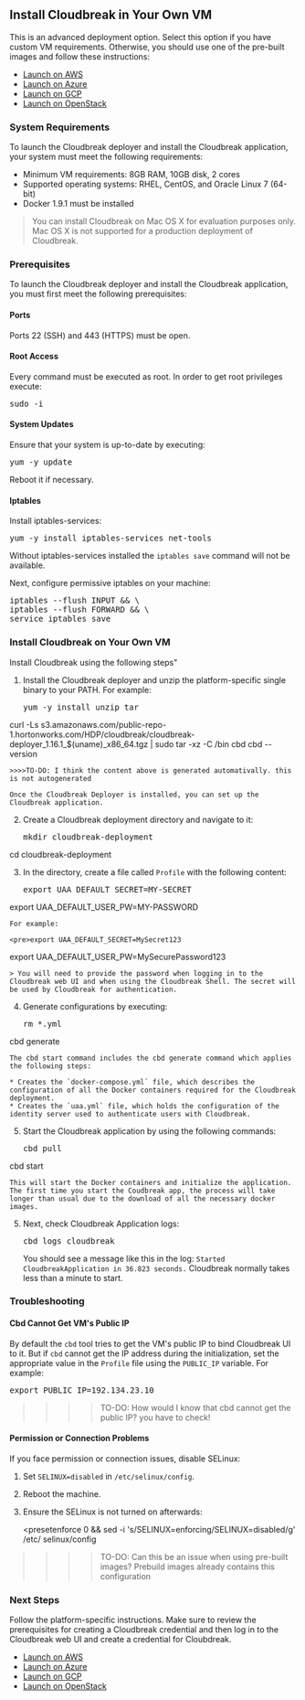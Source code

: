 ## Install Cloudbreak in Your Own VM

This is an advanced deployment option. Select this option if you have custom VM requirements. Otherwise, you should use one of the pre-built images and follow these instructions:

* [Launch on AWS](aws-launch.md)  
* [Launch on Azure](azure-launch.md)  
* [Launch on GCP](gcp-launch.md)  
* [Launch on OpenStack](os-launch.md)   

### System Requirements

To launch the Cloudbreak deployer and install the Cloudbreak application, your system must meet the following requirements:

* Minimum VM requirements: 8GB RAM, 10GB disk, 2 cores
* Supported operating systems: RHEL, CentOS, and Oracle Linux 7 (64-bit)
* Docker 1.9.1 must be installed 

> You can install Cloudbreak on Mac OS X for evaluation purposes only. Mac OS X is not supported for a production deployment of Cloudbreak.


### Prerequisites 

To launch the Cloudbreak deployer and install the Cloudbreak application, you must first meet the following prerequisites:

#### Ports

Ports 22 (SSH) and 443 (HTTPS) must be open.

#### Root Access

Every command must be executed as root. In order to get root privileges execute: 

<pre>sudo -i</pre>

#### System Updates

Ensure that your system is up-to-date by executing:

<pre>yum -y update</pre>

Reboot it if necessary.

#### Iptables

Install iptables-services:

<pre>yum -y install iptables-services net-tools</pre>

Without iptables-services installed the `iptables save` command will not be available.

Next, configure permissive iptables on your machine:

<pre>
iptables --flush INPUT && \
iptables --flush FORWARD && \
service iptables save
</pre>

### Install Cloudbreak on Your Own VM

Install Cloudbreak using the following steps"

1. Install the Cloudbreak deployer and unzip the platform-specific single binary to your PATH. For example:

    <pre>yum -y install unzip tar
curl -Ls s3.amazonaws.com/public-repo-1.hortonworks.com/HDP/cloudbreak/cloudbreak-deployer_1.16.1_$(uname)_x86_64.tgz | sudo tar -xz -C /bin cbd
cbd --version</pre>

    >>>>TO-DO: I think the content above is generated automativally. this is not autogenerated 

    Once the Cloudbreak Deployer is installed, you can set up the Cloudbreak application.

2. Create a Cloudbreak deployment directory and navigate to it:

    <pre>mkdir cloudbreak-deployment
cd cloudbreak-deployment</pre>

3. In the directory, create a file called `Profile` with the following content:

    <pre>export UAA_DEFAULT_SECRET=MY-SECRET
export UAA_DEFAULT_USER_PW=MY-PASSWORD</pre>

    For example:
    
    <pre>export UAA_DEFAULT_SECRET=MySecret123
export UAA_DEFAULT_USER_PW=MySecurePassword123</pre>

    > You will need to provide the password when logging in to the Cloudbreak web UI and when using the Cloudbreak Shell. The secret will be used by Cloudbreak for authentication.
    
4. Generate configurations by executing:

    <pre>rm *.yml
cbd generate</pre>   

    The cbd start command includes the cbd generate command which applies the following steps:

    * Creates the `docker-compose.yml` file, which describes the configuration of all the Docker containers required for the Cloudbreak deployment.  
    * Creates the `uaa.yml` file, which holds the configuration of the identity server used to authenticate users with Cloudbreak.   

5. Start the Cloudbreak application by using the following commands:

    <pre>cbd pull
cbd start</pre>

    This will start the Docker containers and initialize the application. The first time you start the Coudbreak app, the process will take longer than usual due to the download of all the necessary docker images.

5. Next, check Cloudbreak Application logs: 

    <pre>cbd logs cloudbreak</pre>
    
    You should see a message like this in the log: `Started CloudbreakApplication in 36.823 seconds.` Cloudbreak normally takes less than a minute to start.
    

### Troubleshooting

#### Cbd Cannot Get VM's Public IP 

By default the `cbd` tool tries to get the VM's public IP to bind Cloudbreak UI to it. But if `cbd` cannot get the IP address during the initialization, set the appropriate value in the `Profile` file using the `PUBLIC_IP` variable. For example: 

<pre>export PUBLIC_IP=192.134.23.10</pre>

>>>>TO-DO: How would I know that cbd cannot get the public IP? you have to check!


#### Permission or Connection Problems 

If you face permission or connection issues, disable SELinux:

1. Set `SELINUX=disabled` in `/etc/selinux/config`.  
2. Reboot the machine.  
3. Ensure the SELinux is not turned on afterwards:

    <presetenforce 0 && sed -i 's/SELINUX=enforcing/SELINUX=disabled/g' /etc/ selinux/config</pre>
    
>>>>TO-DO: Can this be an issue when using pre-built images? Prebuild images already contains this configuration


### Next Steps 

Follow the platform-specific instructions. Make sure to review the prerequisites for creating a Cloudbreak credential and then log in to the Cloudbreak web UI and create a credential for Cloubdreak.
 
* [Launch on AWS](aws-launch.md)
* [Launch on Azure](azure-launch.md)
* [Launch on GCP](gcp-launch.md)
* [Launch on OpenStack](os-launch.md)

